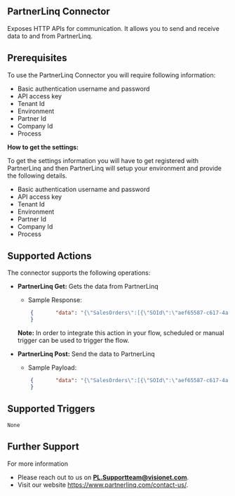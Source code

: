 ## PartnerLinq Connector

Exposes HTTP APIs for communication. It allows you to send and receive data to and from PartnerLinq.

## Prerequisites

To use the PartnerLinq Connector you will require following information:

- Basic authentication username and password
- API access key
- Tenant Id
- Environment
- Partner Id
- Company Id
- Process

**How to get the settings:**

To get the settings information you will have to get registered with PartnerLinq and then PartnerLinq will setup your environment and provide the following details.

- Basic authentication username and password
- API access key
- Tenant Id
- Environment
- Partner Id
- Company Id
- Process


## Supported Actions

The connector supports the following operations:
- **PartnerLinq Get:** Gets the data from PartnerLinq

	- Sample Response:  
	
	```json
		{   	"data": "{\"SalesOrders\":[{\"SOId\":\"aef65587-c617-4af7-b4e0-81b13700c064\",\"CustomerNo\":\"44433\",\"Lines\":[{\"LineId\":\"555\"},{\"LineId\":\"555666\"}]},{\"SOId\":\"de4df7af-b787-44a7-ba29-4c3ddad92ec2\",\"CustomerNo\":\"44433\",\"Lines\":[{\"LineId\":\"555\"},{\"LineId\":\"555666\"}]}]}"
		}
	```
	**Note:** In order to integrate this action in your flow, scheduled or manual trigger can be used to trigger the flow.


- **PartnerLinq Post:** Send the data to PartnerLinq

	- Sample Payload: 
	
	```json
		{   	"data": "{\"SalesOrders\":[{\"SOId\":\"aef65587-c617-4af7-b4e0-81b13700c064\",\"CustomerNo\":\"44433\",\"Lines\":[{\"LineId\":\"555\"},{\"LineId\":\"555666\"}]},{\"SOId\":\"de4df7af-b787-44a7-ba29-4c3ddad92ec2\",\"CustomerNo\":\"44433\",\"Lines\":[{\"LineId\":\"555\"},{\"LineId\":\"555666\"}]}]}"
		}
	```


## Supported Triggers
	None


## Further Support

For more information
- Please reach out to us on **PL.Supportteam@visionet.com**.
- Visit our website <https://www.partnerlinq.com/contact-us/>.